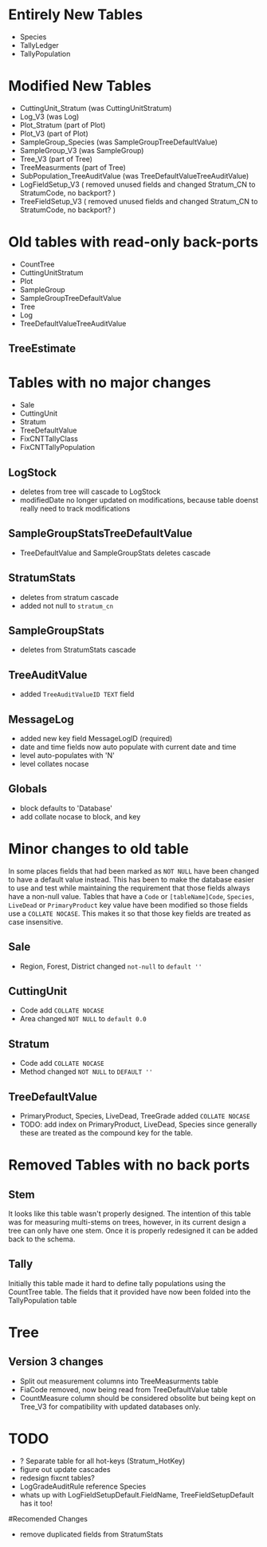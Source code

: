 # Entirely New Tables 
 - Species
 - TallyLedger
 - TallyPopulation
 
# Modified New Tables
 - CuttingUnit_Stratum (was CuttingUnitStratum)
 - Log_V3 (was Log)
 - Plot_Stratum (part of Plot)
 - Plot_V3 (part of Plot)
 - SampleGroup_Species (was SampleGroupTreeDefaultValue)
 - SampleGroup_V3 (was SampleGroup)
 - Tree_V3 (part of Tree)
 - TreeMeasurments (part of Tree) 
 - SubPopulation_TreeAuditValue (was TreeDefaultValueTreeAuditValue)
 - LogFieldSetup_V3 ( removed unused fields and changed Stratum_CN to StratumCode, no backport? )
 - TreeFieldSetup_V3 ( removed unused fields and changed Stratum_CN to StratumCode, no backport? )

# Old tables with read-only back-ports
 - CountTree
 - CuttingUnitStratum
 - Plot
 - SampleGroup
 - SampleGroupTreeDefaultValue
 - Tree
 - Log
 - TreeDefaultValueTreeAuditValue

## TreeEstimate

# Tables with no major changes
 - Sale
 - CuttingUnit
 - Stratum 
 - TreeDefaultValue 
 - FixCNTTallyClass
 - FixCNTTallyPopulation

## LogStock
 - deletes from tree will cascade to LogStock
 - modifiedDate no longer updated on modifications, because table doenst really need to track modifications

## SampleGroupStatsTreeDefaultValue
 - TreeDefaultValue and SampleGroupStats deletes cascade

## StratumStats
 - deletes from stratum cascade 
 - added not null to `stratum_cn` 

## SampleGroupStats 
 - deletes from StratumStats cascade

## TreeAuditValue 
 - added `TreeAuditValueID TEXT` field

## MessageLog
 - added new key field MessageLogID (required)
 - date and time fields now auto populate with current date and time
 - level auto-populates with 'N'
 - level collates nocase

## Globals
 - block defaults to 'Database'
 - add collate nocase to block, and key


# Minor changes to old table
In some places fields that had been marked as `NOT NULL` have been changed to have a default value instead. This has been to make the database easier to use and test while maintaining the requirement that those fields always have a non-null value. 
Tables that have a `Code` or `[tableName]Code`, `Species`, `LiveDead` or `PrimaryProduct` key value have been modified so those fields use a `COLLATE NOCASE`. This makes it so that those key fields are treated as case insensitive. 

## Sale
 - Region, Forest, District changed `not-null` to `default ''`
 
## CuttingUnit
 - Code add `COLLATE NOCASE`
 - Area changed `NOT NULL` to `default 0.0`
 
## Stratum 
 - Code add `COLLATE NOCASE` 
 - Method changed `NOT NULL` to `DEFAULT ''`
 
## TreeDefaultValue 
 - PrimaryProduct, Species, LiveDead, TreeGrade added `COLLATE NOCASE`
 - TODO: add index on PrimaryProduct, LiveDead, Species since generally these are treated as the compound key for the table. 

# Removed Tables with no back ports
## Stem
It looks like this table wasn't properly designed. The intention of this table was for measuring multi-stems on trees, however, in its current design a tree can only have one stem. Once it is properly redesigned it can be added back to the schema.   

## Tally 
Initially this table made it hard to define tally populations using the CountTree table. The fields that it provided have now been folded into the TallyPopulation table



# Tree 

## Version 3 changes
 - Split out measurement columns into TreeMeasurments table 
 - FiaCode removed, now being read from TreeDefaultValue table
 - CountMeasure column should be considered obsolite but being kept on Tree_V3 for compatibility with updated databases only. 

# TODO 
- ? Separate table for all hot-keys (Stratum_HotKey) 
- figure out update cascades 
- redesign fixcnt tables?
- LogGradeAuditRule reference Species
- whats up with LogFieldSetupDefault.FieldName, TreeFieldSetupDefault has it too!

#Recomended Changes
 - remove duplicated fields from StratumStats
